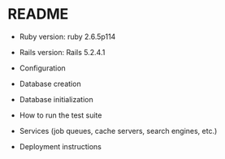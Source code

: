 # README

* Ruby version: ruby 2.6.5p114

* Rails version: Rails 5.2.4.1

* Configuration

* Database creation

* Database initialization

* How to run the test suite

* Services (job queues, cache servers, search engines, etc.)

* Deployment instructions
